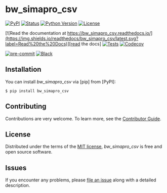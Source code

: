 # bw_simapro_csv

[![PyPI](https://img.shields.io/pypi/v/bw_simapro_csv.svg)][pypi status]
[![Status](https://img.shields.io/pypi/status/bw_simapro_csv.svg)][pypi status]
[![Python Version](https://img.shields.io/pypi/pyversions/bw_simapro_csv)][pypi status]
[![License](https://img.shields.io/pypi/l/bw_simapro_csv)][license]

[![Read the documentation at https://bw_simapro_csv.readthedocs.io/](https://img.shields.io/readthedocs/bw_simapro_csv/latest.svg?label=Read%20the%20Docs)][read the docs]
[![Tests](https://github.com/brightway-lca/bw_simapro_csv/actions/workflows/python-test.yml/badge.svg)][tests]
[![Codecov](https://codecov.io/gh/brightway-lca/bw_simapro_csv/branch/main/graph/badge.svg)][codecov]

[![pre-commit](https://img.shields.io/badge/pre--commit-enabled-brightgreen?logo=pre-commit&logoColor=white)][pre-commit]
[![Black](https://img.shields.io/badge/code%20style-black-000000.svg)][black]

[pypi status]: https://pypi.org/project/bw_simapro_csv/
[read the docs]: https://bw_simapro_csv.readthedocs.io/
[tests]: https://github.com/brightway-lca/bw_simapro_csv/actions?workflow=Tests
[codecov]: https://app.codecov.io/gh/brightway-lca/bw_simapro_csv
[pre-commit]: https://github.com/pre-commit/pre-commit
[black]: https://github.com/psf/black

## Installation

You can install _bw_simapro_csv_ via [pip] from [PyPI]:

```console
$ pip install bw_simapro_csv
```

## Contributing

Contributions are very welcome.
To learn more, see the [Contributor Guide][Contributor Guide].

## License

Distributed under the terms of the [MIT license][License],
_bw_simapro_csv_ is free and open source software.

## Issues

If you encounter any problems,
please [file an issue][Issue Tracker] along with a detailed description.


<!-- github-only -->

[command-line reference]: https://bw_simapro_csv.readthedocs.io/en/latest/usage.html
[License]: https://github.com/brightway-lca/bw_simapro_csv/blob/main/LICENSE
[Contributor Guide]: https://github.com/brightway-lca/bw_simapro_csv/blob/main/CONTRIBUTING.md
[Issue Tracker]: https://github.com/brightway-lca/bw_simapro_csv/issues
